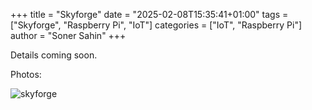 +++
title = "Skyforge"
date = "2025-02-08T15:35:41+01:00"
tags = ["Skyforge", "Raspberry Pi", "IoT"]
categories = ["IoT", "Raspberry Pi"]
author = "Soner Sahin"
+++

Details coming soon.

Photos:

![skyforge](/images/Skyforge/1.jpg)

